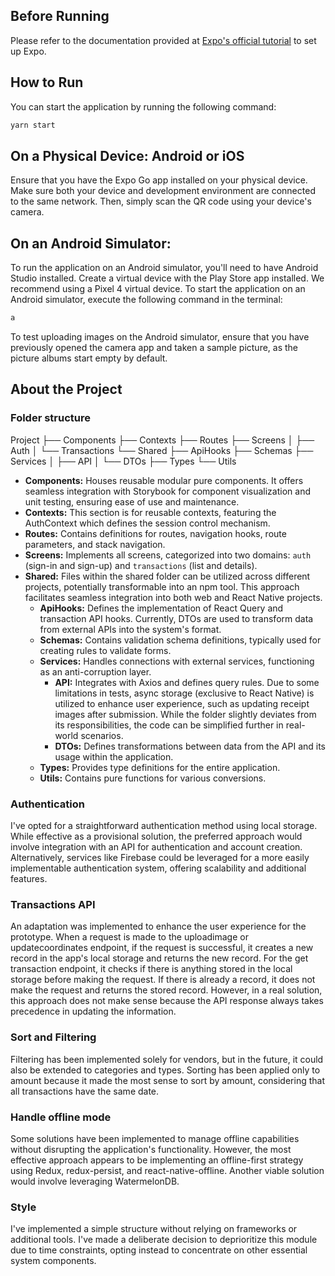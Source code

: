 ## Before Running

Please refer to the documentation provided at [Expo's official tutorial](https://docs.expo.dev/tutorial/create-your-first-app/) to set up Expo.

## How to Run

You can start the application by running the following command:

```bash
yarn start
```

## On a Physical Device: Android or iOS

Ensure that you have the Expo Go app installed on your physical device. Make sure both your device and development environment are connected to the same network. Then, simply scan the QR code using your device's camera.

## On an Android Simulator:

To run the application on an Android simulator, you'll need to have Android Studio installed. Create a virtual device with the Play Store app installed. We recommend using a Pixel 4 virtual device. To start the application on an Android simulator, execute the following command in the terminal:

```bash
a
```

To test uploading images on the Android simulator, ensure that you have previously opened the camera app and taken a sample picture, as the picture albums start empty by default.

## About the Project

### Folder structure

Project
├── Components
├── Contexts
├── Routes
├── Screens
│ ├── Auth
│ └── Transactions
└── Shared
├── ApiHooks
├── Schemas
├── Services
│ ├── API
│ └── DTOs
├── Types
└── Utils

- **Components:** Houses reusable modular pure components. It offers seamless integration with Storybook for component visualization and unit testing, ensuring ease of use and maintenance.
- **Contexts:** This section is for reusable contexts, featuring the AuthContext which defines the session control mechanism.
- **Routes:** Contains definitions for routes, navigation hooks, route parameters, and stack navigation.
- **Screens:** Implements all screens, categorized into two domains: `auth` (sign-in and sign-up) and `transactions` (list and details).
- **Shared:** Files within the shared folder can be utilized across different projects, potentially transformable into an npm tool. This approach facilitates seamless integration into both web and React Native projects.
  - **ApiHooks:** Defines the implementation of React Query and transaction API hooks. Currently, DTOs are used to transform data from external APIs into the system's format.
  - **Schemas:** Contains validation schema definitions, typically used for creating rules to validate forms.
  - **Services:** Handles connections with external services, functioning as an anti-corruption layer.
    - **API:** Integrates with Axios and defines query rules. Due to some limitations in tests, async storage (exclusive to React Native) is utilized to enhance user experience, such as updating receipt images after submission. While the folder slightly deviates from its responsibilities, the code can be simplified further in real-world scenarios.
    - **DTOs:** Defines transformations between data from the API and its usage within the application.
  - **Types:** Provides type definitions for the entire application.
  - **Utils:** Contains pure functions for various conversions.

### Authentication

I've opted for a straightforward authentication method using local storage. While effective as a provisional solution, the preferred approach would involve integration with an API for authentication and account creation. Alternatively, services like Firebase could be leveraged for a more easily implementable authentication system, offering scalability and additional features.

### Transactions API

An adaptation was implemented to enhance the user experience for the prototype. When a request is made to the uploadimage or updatecoordinates endpoint, if the request is successful, it creates a new record in the app's local storage and returns the new record. For the get transaction endpoint, it checks if there is anything stored in the local storage before making the request. If there is already a record, it does not make the request and returns the stored record. However, in a real solution, this approach does not make sense because the API response always takes precedence in updating the information.

### Sort and Filtering

Filtering has been implemented solely for vendors, but in the future, it could also be extended to categories and types. Sorting has been applied only to amount because it made the most sense to sort by amount, considering that all transactions have the same date.

### Handle offline mode

Some solutions have been implemented to manage offline capabilities without disrupting the application's functionality. However, the most effective approach appears to be implementing an offline-first strategy using Redux, redux-persist, and react-native-offline. Another viable solution would involve leveraging WatermelonDB.

### Style

I've implemented a simple structure without relying on frameworks or additional tools. I've made a deliberate decision to deprioritize this module due to time constraints, opting instead to concentrate on other essential system components.
